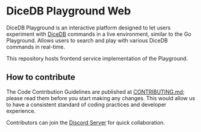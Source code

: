 DiceDB Playground Web
===

DiceDB Playground is an interactive platform designed to let users experiment with [DiceDB](https://github.com/dicedb/dice/) commands in a live environment, similar to the Go Playground.
Allows users to search and play with various DiceDB commands in real-time.

This repository hosts frontend service implementation of the Playground.

## How to contribute

The Code Contribution Guidelines are published at [CONTRIBUTING.md](CONTRIBUTING.md); please read them before you start making any changes. This would allow us to have a consistent standard of coding practices and developer experience.

Contributors can join the [Discord Server](https://discord.gg/6r8uXWtXh7) for quick collaboration.
